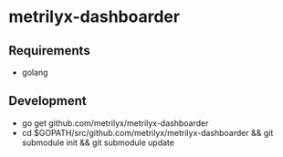# metrilyx-dashboarder

Requirements
------------
- golang

Development
-----------

- go get github.com/metrilyx/metrilyx-dashboarder
- cd $GOPATH/src/github.com/metrilyx/metrilyx-dashboarder && git submodule init && git submodule update
